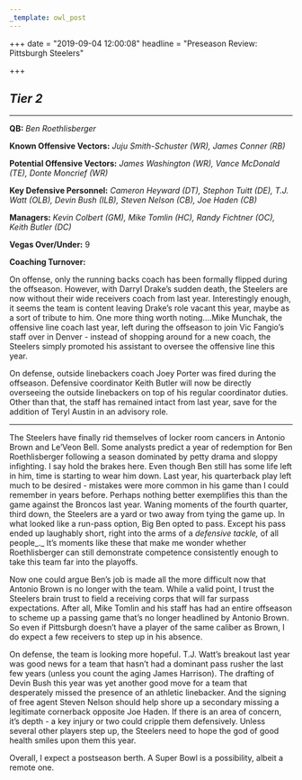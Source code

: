```yaml
---
_template: owl_post
---
```


+++
date = "2019-09-04 12:00:08"
headline = "Preseason Review: Pittsburgh Steelers"

+++
## **_Tier 2_**

***

**QB:** _Ben Roethlisberger_

**Known Offensive Vectors:** _Juju Smith-Schuster (WR), James Conner (RB)_

**Potential Offensive Vectors:** _James Washington (WR), Vance McDonald (TE), Donte Moncrief (WR)_

**Key Defensive Personnel:** _Cameron Heyward (DT), Stephon Tuitt (DE), T.J. Watt (OLB), Devin Bush (ILB), Steven Nelson (CB), Joe Haden (CB)_

**Managers:** _Kevin Colbert (GM), Mike Tomlin (HC), Randy Fichtner (OC), Keith Butler (DC)_

**Vegas Over/Under:** 9

**Coaching Turnover:**

On offense, only the running backs coach has been formally flipped during the offseason. However, with Darryl Drake’s sudden death, the Steelers are now without their wide receivers coach from last year. Interestingly enough, it seems the team is content leaving Drake’s role vacant this year, maybe as a sort of tribute to him. One more thing worth noting....Mike Munchak, the offensive line coach last year, left during the offseason to join Vic Fangio’s staff over in Denver - instead of shopping around for a new coach, the Steelers simply promoted his assistant to oversee the offensive line this year.

On defense, outside linebackers coach Joey Porter was fired during the offseason. Defensive coordinator Keith Butler will now be directly overseeing the outside linebackers on top of his regular coordinator duties. Other than that, the staff has remained intact from last year, save for the addition of Teryl Austin in an advisory role.

***

The Steelers have finally rid themselves of locker room cancers in Antonio Brown and Le’Veon Bell. Some analysts predict a year of redemption for Ben Roethlisberger following a season dominated by petty drama and sloppy infighting. I say hold the brakes here. Even though Ben still has some life left in him, time is starting to wear him down. Last year, his quarterback play left much to be desired - mistakes were more common in his game than I could remember in years before. Perhaps nothing better exemplifies this than the game against the Broncos last year. Waning moments of the fourth quarter, third down, the Steelers are a yard or two away from tying the game up. In what looked like a run-pass option, Big Ben opted to pass. Except his pass ended up laughably short, right into the arms of a _defensive tackle,_ of all people_._ It’s moments like these that make me wonder whether Roethlisberger can still demonstrate competence consistently enough to take this team far into the playoffs.

Now one could argue Ben’s job is made all the more difficult now that Antonio Brown is no longer with the team. While a valid point, I trust the Steelers brain trust to field a receiving corps that will far surpass expectations. After all, Mike Tomlin and his staff has had an entire offseason to scheme up a passing game that’s no longer headlined by Antonio Brown. So even if Pittsburgh doesn’t have a player of the same caliber as Brown, I do expect a few receivers to step up in his absence.

On defense, the team is looking more hopeful. T.J. Watt’s breakout last year was good news for a team that hasn’t had a dominant pass rusher the last few years (unless you count the aging James Harrison). The drafting of Devin Bush this year was yet another good move for a team that desperately missed the presence of an athletic linebacker. And the signing of free agent Steven Nelson should help shore up a secondary missing a legitimate cornerback opposite Joe Haden. If there is an area of concern, it’s depth - a key injury or two could cripple them defensively. Unless several other players step up, the Steelers need to hope the god of good health smiles upon them this year.

Overall, I expect a postseason berth. A Super Bowl is a possibility, albeit a remote one.
